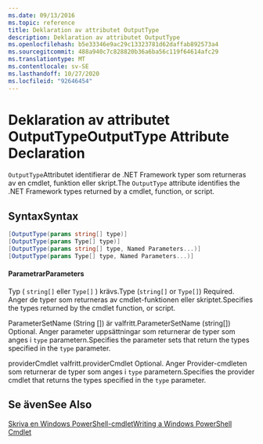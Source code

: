 ```yaml
---
ms.date: 09/13/2016
ms.topic: reference
title: Deklaration av attributet OutputType
description: Deklaration av attributet OutputType
ms.openlocfilehash: b5e33346e9ac29c13323781d62daffab892573a4
ms.sourcegitcommit: 488a940c7c828820b36a6ba56c119f64614afc29
ms.translationtype: MT
ms.contentlocale: sv-SE
ms.lasthandoff: 10/27/2020
ms.locfileid: "92646454"
---
```

# <a name="outputtype-attribute-declaration"></a><span data-ttu-id="2dbb7-103">Deklaration av attributet OutputType</span><span class="sxs-lookup"><span data-stu-id="2dbb7-103">OutputType Attribute Declaration</span></span>

<span data-ttu-id="2dbb7-104">`OutputType`Attributet identifierar de .NET Framework typer som returneras av en cmdlet, funktion eller skript.</span><span class="sxs-lookup"><span data-stu-id="2dbb7-104">The `OutputType` attribute identifies the .NET Framework types returned by a cmdlet, function, or script.</span></span>

## <a name="syntax"></a><span data-ttu-id="2dbb7-105">Syntax</span><span class="sxs-lookup"><span data-stu-id="2dbb7-105">Syntax</span></span>

```csharp
[OutputType(params string[] type)]
[OutputType(params Type[] type)]
[OutputType(params string[] type, Named Parameters...)]
[OutputType(params Type[] type, Named Parameters...)]
```

#### <a name="parameters"></a><span data-ttu-id="2dbb7-106">Parametrar</span><span class="sxs-lookup"><span data-stu-id="2dbb7-106">Parameters</span></span>

<span data-ttu-id="2dbb7-107">Typ ( `string[]` eller `Type[]` ) krävs.</span><span class="sxs-lookup"><span data-stu-id="2dbb7-107">Type (`string[]` or `Type[]`) Required.</span></span> <span data-ttu-id="2dbb7-108">Anger de typer som returneras av cmdlet-funktionen eller skriptet.</span><span class="sxs-lookup"><span data-stu-id="2dbb7-108">Specifies the types returned by the cmdlet function, or script.</span></span>

<span data-ttu-id="2dbb7-109">ParameterSetName (String []) är valfritt.</span><span class="sxs-lookup"><span data-stu-id="2dbb7-109">ParameterSetName (string[]) Optional.</span></span> <span data-ttu-id="2dbb7-110">Anger parameter uppsättningar som returnerar de typer som anges i `type` parametern.</span><span class="sxs-lookup"><span data-stu-id="2dbb7-110">Specifies the parameter sets that return the types specified in the `type` parameter.</span></span>

<span data-ttu-id="2dbb7-111">providerCmdlet valfritt.</span><span class="sxs-lookup"><span data-stu-id="2dbb7-111">providerCmdlet Optional.</span></span> <span data-ttu-id="2dbb7-112">Anger Provider-cmdleten som returnerar de typer som anges i `type` parametern.</span><span class="sxs-lookup"><span data-stu-id="2dbb7-112">Specifies the provider cmdlet that returns the types specified in the `type` parameter.</span></span>

## <a name="see-also"></a><span data-ttu-id="2dbb7-113">Se även</span><span class="sxs-lookup"><span data-stu-id="2dbb7-113">See Also</span></span>

[<span data-ttu-id="2dbb7-114">Skriva en Windows PowerShell-cmdlet</span><span class="sxs-lookup"><span data-stu-id="2dbb7-114">Writing a Windows PowerShell Cmdlet</span></span>](./writing-a-windows-powershell-cmdlet.md)
